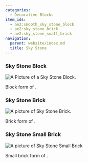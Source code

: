 ```yaml
---
categories:
  - Decorative Blocks
item_ids:
  - ae2:smooth_sky_stone_block
  - ae2:sky_stone_brick
  - ae2:sky_stone_small_brick
navigation:
  parent: website/index.md
  title: Sky Stone
---
```


### Sky Stone Block

![A Picture of a Sky Stone Block.](../../../assets/large/skystone_block.png)

Block form of <ItemLink id="sky_stone_block"/>.

<RecipeFor id="smooth_sky_stone_block" />

### Sky Stone Brick

![A picture of Sky Stone Brick.](../../../assets/large/sky_stone_brick.png)

Brick form of <ItemLink id="sky_stone_block"/>.

<RecipeFor id="sky_stone_brick" />

### Sky Stone Small Brick

![A picture of Sky Stone Small Brick](../../../assets/large/sky_stone_small_brick.png)

Small brick form of <ItemLink id="sky_stone_block"/>.

<RecipeFor id="sky_stone_small_brick" />
